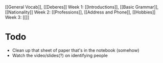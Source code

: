 [[General Vocab]], [[Deberes]]
Week 1: [[Introductions]], [[Basic Grammar]], [[Nationality]]
Week 2: [[Professions]], [[Address and Phone]], [[Hobbies]]
Week 3: [[]]


# Todo
- Clean up that sheet of paper that's in the notebook (somehow)
- Watch the video/slides(?) on identifying people